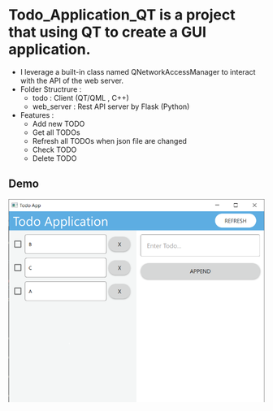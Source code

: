 # Todo_Application_QT is a project that using QT to create a GUI application. 
  - I leverage a built-in class named QNetworkAccessManager to interact with the API of the web server.
  - Folder Structrure :
    - todo : Client (QT/QML , C++)
    - web_server : Rest API server by Flask (Python)
  - Features :
    - Add new TODO
    - Get all TODOs
    - Refresh all TODOs when json file are changed
    - Check TODO
    - Delete TODO
## Demo
![Demo](demo.PNG)
